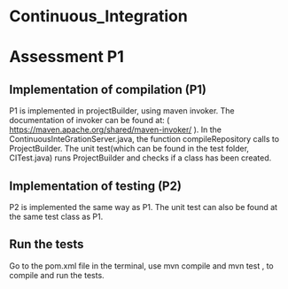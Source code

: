 # Continuous_Integration

# Assessment P1

## Implementation of compilation (P1)
P1 is implemented in projectBuilder, using maven invoker. The documentation of invoker can be found at:
( https://maven.apache.org/shared/maven-invoker/ ). In the ContinuousInteGrationServer.java, the function compileRepository calls to ProjectBuilder. The unit test(which can be found in the test folder, CITest.java) runs ProjectBuilder and checks if a class has been created.

## Implementation of testing (P2)

P2 is implemented the same way as P1. The unit test can also be found at the same test class as P1.

## Run the tests
Go to the pom.xml file in the terminal, use mvn compile and mvn test , to compile and run the tests.